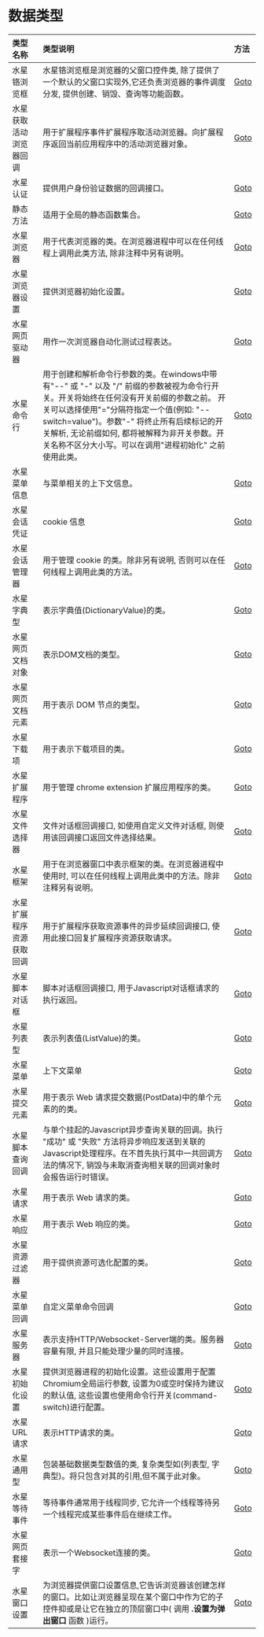 # 数据类型
| 类型名称 | 类型说明 | 方法 |
|:--|:----|:--|
| 水星铬浏览框 | 水星铬浏览框是浏览器的父窗口控件类, 除了提供了一个默认的父窗口实现外,它还负责浏览器的事件调度分发, 提供创建、销毁、查询等功能函数。 | [Goto](/manual/ProxyClient.md) |
| 水星获取活动浏览器回调 | 用于扩展程序事件扩展程序取活动浏览器。向扩展程序返回当前应用程序中的活动浏览器对象。 | [Goto](/manual/ProxyActiveBrowserCallback.md) |
| 水星认证 | 提供用户身份验证数据的回调接口。 | [Goto](/manual/ProxyAuthCallback.md) |
| 静态方法 | 适用于全局的静态函数集合。 | [Goto](/manual/ProxyBase.md) |
| 水星浏览器 | 用于代表浏览器的类。在浏览器进程中可以在任何线程上调用此类方法, 除非注释中另有说明。 | [Goto](/manual/ProxyBrowser.md) |
| 水星浏览器设置 | 提供浏览器初始化设置。 | [Goto](/manual/ProxyBrowserSettings.md) |
| 水星网页驱动器 | 用作一次浏览器自动化测试过程表达。 | [Goto](/manual/ProxyCollection.md) |
| 水星命令行 | 用于创建和解析命令行参数的类。在windows中带有\"--\" 或 \"-\" 以及 \"/\" 前缀的参数被视为命令行开关。开关将始终在任何没有开关前缀的参数之前。 开关可以选择使用\"=\"分隔符指定一个值(例如: \"--switch=value\")。参数\"-\" 将终止所有后续标记的开关解析, 无论前缀如何, 都将被解释为非开关参数。开关名称不区分大小写。可以在调用\"进程初始化\" 之前使用此类。 | [Goto](/manual/ProxyCommandLine.md) |
| 水星菜单信息 | 与菜单相关的上下文信息。 | [Goto](/manual/ProxyContextMenuParams.md) |
| 水星会话凭证 | cookie 信息 | [Goto](/manual/ProxyCookie.md) |
| 水星会话管理器 | 用于管理 cookie 的类。除非另有说明, 否则可以在任何线程上调用此类的方法。 | [Goto](/manual/ProxyCookieManager.md) |
| 水星字典型 | 表示字典值(DictionaryValue)的类。 | [Goto](/manual/ProxyDictionaryValue.md) |
| 水星网页文档对象 | 表示DOM文档的类型。 | [Goto](/manual/ProxyDOMDocument.md) |
| 水星网页文档元素 | 用于表示 DOM 节点的类型。 | [Goto](/manual/ProxyDOMNode.md) |
| 水星下载项 | 用于表示下载项目的类。 | [Goto](/manual/ProxyDownloadItem.md) |
| 水星扩展程序 | 用于管理 chrome extension 扩展应用程序的类。 | [Goto](/manual/ProxyExtension.md) |
| 水星文件选择器 | 文件对话框回调接口, 如使用自定义文件对话框, 则使用该回调接口返回文件选择结果。 | [Goto](/manual/ProxyFileDialogCallback.md) |
| 水星框架 | 用于在浏览器窗口中表示框架的类。在浏览器进程中使用时, 可以在任何线程上调用此类中的方法。除非注释另有说明。 | [Goto](/manual/ProxyFrame.md) |
| 水星扩展程序资源获取回调 | 用于扩展程序获取资源事件的异步延续回调接口, 使用此接口回复扩展程序资源获取请求。 | [Goto](/manual/ProxyGetExtensionResourceCallback.md) |
| 水星脚本对话框 | 脚本对话框回调接口, 用于Javascript对话框请求的执行返回。 | [Goto](/manual/ProxyJSDialogCallback.md) |
| 水星列表型 | 表示列表值(ListValue)的类。 | [Goto](/manual/ProxyListValue.md) |
| 水星菜单 | 上下文菜单 | [Goto](/manual/ProxyMenuModel.md) |
| 水星提交元素 | 用于表示 Web 请求提交数据(PostData)中的单个元素的的类。 | [Goto](/manual/ProxyPostDataElement.md) |
| 水星脚本查询回调 | 与单个挂起的Javascript异步查询关联的回调。执行 \"成功\" 或 \"失败\" 方法将异步响应发送到关联的Javascript处理程序。在不首先执行其中一共回调方法的情况下, 销毁与未取消查询相关联的回调对象时会报告运行时错误。 | [Goto](/manual/ProxyQueryCallback.md) |
| 水星请求 | 用于表示 Web 请求的类。 | [Goto](/manual/ProxyRequest.md) |
| 水星响应 | 用于表示 Web 响应的类。 | [Goto](/manual/ProxyResponse.md) |
| 水星资源过滤器 | 用于提供资源可选化配置的类。 | [Goto](/manual/ProxyResponseFilter.md) |
| 水星菜单回调 | 自定义菜单命令回调 | [Goto](/manual/ProxyRunContextMenuCallback.md) |
| 水星服务器 | 表示支持HTTP/Websocket-Server端的类。服务器容量有限, 并且只能处理少量的同时连接。 | [Goto](/manual/ProxyServer.md) |
| 水星初始化设置 | 提供浏览器进程的初始化设置。这些设置用于配置Chromium全局运行参数, 设置为0或空时保持为建议的默认值, 这些设置也使用命令行开关(command-switch)进行配置。 | [Goto](/manual/ProxySettings.md) |
| 水星URL请求 | 表示HTTP请求的类。 | [Goto](/manual/ProxyURLRequest.md) |
| 水星通用型 | 包装基础数据类型数值的类, 复杂类型如(列表型, 字典型)。将只包含对其的引用,但不属于此对象。 | [Goto](/manual/ProxyValue.md) |
| 水星等待事件 | 等待事件通常用于线程同步, 它允许一个线程等待另一个线程完成某些事件后在继续工作。 | [Goto](/manual/ProxyWaitableEvent.md) |
| 水星网页套接字 | 表示一个Websocket连接的类。 | [Goto](/manual/ProxyWebSocket.md) |
| 水星窗口设置 | 为浏览器提供窗口设置信息,它告诉浏览器该创建怎样的窗口。比如让浏览器呈现在某个窗口中作为它的子控件抑或是让它在独立的顶层窗口中( 调用 **.设置为弹出窗口** 函数 )运行。 | [Goto](/manual/ProxyWindowInfo.md) |
